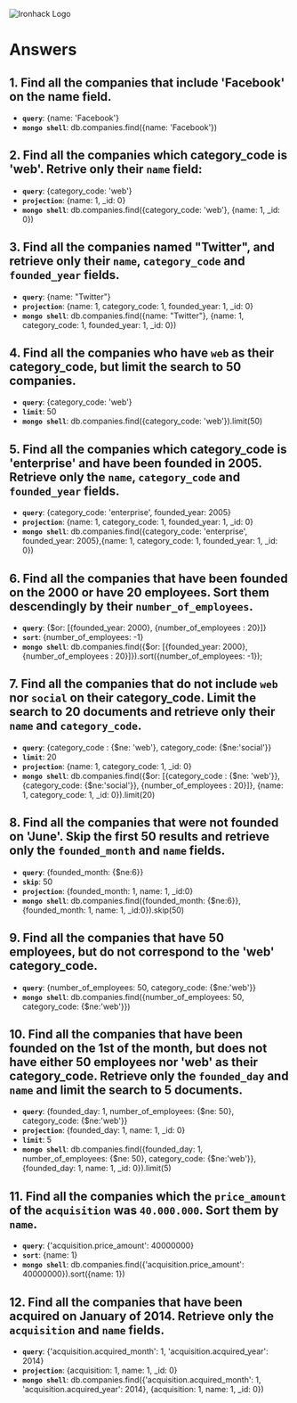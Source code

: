 ![Ironhack Logo](https://i.imgur.com/1QgrNNw.png)

# Answers

## 1. Find all the companies that include 'Facebook' on the **name** field.

 - **`query`**: {name: 'Facebook'}
 - **`mongo shell`**: db.companies.find({name: 'Facebook'})
 
 ## 2. Find all the companies which **category_code** is 'web'. Retrive only their `name` field:

 - **`query`**: {category_code: 'web'}
 - **`projection`**: {name: 1, _id: 0}
 - **`mongo shell`**: db.companies.find({category_code: 'web'}, {name: 1, _id: 0})

## 3. Find all the companies named "Twitter", and retrieve only their `name`, `category_code` and `founded_year` fields.

- **`query`**: {name: "Twitter"}
- **`projection`**: {name: 1, category_code: 1, founded_year: 1, _id: 0}
 - **`mongo shell`**: db.companies.find({name: "Twitter"}, {name: 1, category_code: 1, founded_year: 1, _id: 0})

## 4. Find all the companies who have `web` as their **category_code**, but limit the search to 50 companies.
- **`query`**: {category_code: 'web'}
- **`limit`**: 50
 - **`mongo shell`**: db.companies.find({category_code: 'web'}).limit(50)

## 5. Find all the companies which **category_code** is 'enterprise' and have been founded in 2005. Retrieve only the `name`, `category_code` and `founded_year` fields.
 - **`query`**: {category_code: 'enterprise', founded_year: 2005}
 - **`projection`**: {name: 1, category_code: 1, founded_year: 1, _id: 0}
 - **`mongo shell`**: db.companies.find({category_code: 'enterprise', founded_year: 2005},{name: 1, category_code: 1, founded_year: 1, _id: 0})

## 6. Find all the companies that have been **founded** on the 2000 or have 20 **employees**. Sort them descendingly by their `number_of_employees`.
 - **`query`**: {$or: [{founded_year: 2000}, {number_of_employees : 20}]}
 - **`sort`**: {number_of_employees: -1}
 - **`mongo shell`**: db.companies.find({$or: [{founded_year: 2000}, {number_of_employees : 20}]}).sort({number_of_employees: -1});

## 7. Find all the companies that do not include `web` nor `social` on their **category_code**. Limit the search to 20 documents and retrieve only their `name` and `category_code`.
 - **`query`**: {category_code : {$ne: 'web'}, category_code: {$ne:'social'}}
 - **`limit`**: 20
 - **`projection`**: {name: 1, category_code: 1, _id: 0}
 - **`mongo shell`**: db.companies.find({$or: [{category_code : {$ne: 'web'}}, {category_code: {$ne:'social'}}, {number_of_employees : 20}]}, {name: 1, category_code: 1, _id: 0}).limit(20)

## 8. Find all the companies that were not **founded** on 'June'. Skip the first 50 results and retrieve only the `founded_month` and `name` fields.
 - **`query`**: {founded_month: {$ne:6}}
 - **`skip`**: 50
 - **`projection`**: {founded_month: 1, name: 1, _id:0} 
 - **`mongo shell`**: db.companies.find({founded_month: {$ne:6}}, {founded_month: 1, name: 1, _id:0}).skip(50)

## 9. Find all the companies that have 50 employees, but do not correspond to the 'web' **category_code**. 
 - **`query`**: {number_of_employees: 50, category_code: {$ne:'web'}}
 - **`mongo shell`**: db.companies.find({number_of_employees: 50, category_code: {$ne:'web'}})

## 10. Find all the companies that have been founded on the 1st of the month, but does not have either 50 employees nor 'web' as their **category_code**. Retrieve only the `founded_day` and `name` and limit the search to 5 documents.
- **`query`**: {founded_day: 1, number_of_employees: {$ne: 50}, category_code: {$ne:'web'}}
- **`projection`**: {founded_day: 1, name: 1, _id: 0}
- **`limit`**: 5
 - **`mongo shell`**: db.companies.find({founded_day: 1, number_of_employees: {$ne: 50}, category_code: {$ne:'web'}}, {founded_day: 1, name: 1, _id: 0}).limit(5)

## 11. Find all the companies which the `price_amount` of the `acquisition` was **`40.000.000`**. Sort them by `name`.
- **`query`**: {'acquisition.price_amount': 40000000}
- **`sort`**: {name: 1}
 - **`mongo shell`**: db.companies.find({'acquisition.price_amount': 40000000}).sort({name: 1})

## 12. Find all the companies that have been acquired on January of 2014. Retrieve only the `acquisition` and `name` fields.
- **`query`**: {'acquisition.acquired_month': 1, 'acquisition.acquired_year': 2014}
- **`projection`**: {acquisition: 1, name: 1, _id: 0}
- **`mongo shell`**: db.companies.find({'acquisition.acquired_month': 1, 'acquisition.acquired_year': 2014}, {acquisition: 1, name: 1, _id: 0})
